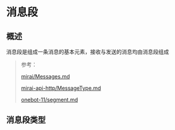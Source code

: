 # 消息段

## 概述
消息段是组成一条消息的基本元素，接收与发送的消息均由消息段组成

> 参考：
> 
> [mirai/Messages.md](https://github.com/mamoe/mirai/blob/dev/docs/Messages.md#%E6%B6%88%E6%81%AF%E7%B1%BB%E5%9E%8B)
> 
> [mirai-api-http/MessageType.md](https://github.com/project-mirai/mirai-api-http/blob/master/docs/api/MessageType.md)
> 
> [onebot-11/segment.md](https://github.com/botuniverse/onebot-11/blob/master/message/segment.md#%E6%9F%90%E4%BA%BA)

## 消息段类型


